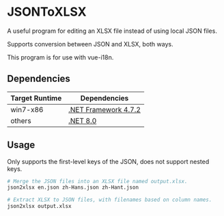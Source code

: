 # JSONToXLSX

A useful program for editing an XLSX file instead of using local JSON files.

Supports conversion between JSON and XLSX, both ways.

This program is for use with vue-i18n.

## Dependencies

| Target Runtime | Dependencies                                                 |
| -------------- | ------------------------------------------------------------ |
| win7-x86       | [.NET Framework 4.7.2](https://dotnet.microsoft.com/en-us/download/dotnet-framework/net472) |
| others         | [.NET 8.0](https://dotnet.microsoft.com/en-us/download/dotnet/8.0) |

## Usage

Only supports the first-level keys of the JSON, does not support nested keys.

```bash
# Merge the JSON files into an XLSX file named output.xlsx.
json2xlsx en.json zh-Hans.json zh-Hant.json

# Extract XLSX to JSON files, with filenames based on column names.
json2xlsx output.xlsx
```

